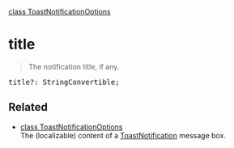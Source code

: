 [class ToastNotificationOptions](ToastNotificationOptions.md)

# title

> The notification title, if any.

<pre class="docgen_signature">title?: StringConvertible;</pre>

## Related

- [<!--{ref:class}-->class ToastNotificationOptions](ToastNotificationOptions.md) \
    The (localizable) content of a [ToastNotification](ToastNotification.md) message box.
